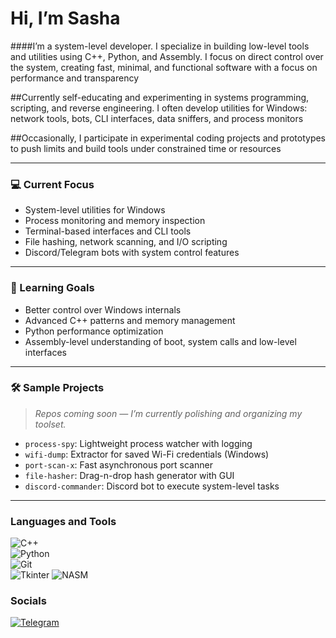 # Hi, I’m Sasha

####I’m a system-level developer. I specialize in building low-level tools and utilities using C++, Python, and Assembly. I focus on direct control over the system, creating fast, minimal, and functional software with a focus on performance and transparency

##Currently self-educating and experimenting in systems programming, scripting, and reverse engineering. I often develop utilities for Windows: network tools, bots, CLI interfaces, data sniffers, and process monitors

##Occasionally, I participate in experimental coding projects and prototypes to push limits and build tools under constrained time or resources

---

### 💻 Current Focus

- System-level utilities for Windows
- Process monitoring and memory inspection
- Terminal-based interfaces and CLI tools
- File hashing, network scanning, and I/O scripting
- Discord/Telegram bots with system control features

---

### 🧠 Learning Goals

- Better control over Windows internals
- Advanced C++ patterns and memory management
- Python performance optimization
- Assembly-level understanding of boot, system calls and low-level interfaces

---

### 🛠 Sample Projects

> _Repos coming soon — I’m currently polishing and organizing my toolset._

- `process-spy`: Lightweight process watcher with logging
- `wifi-dump`: Extractor for saved Wi-Fi credentials (Windows)
- `port-scan-x`: Fast asynchronous port scanner
- `file-hasher`: Drag-n-drop hash generator with GUI
- `discord-commander`: Discord bot to execute system-level tasks

---

### Languages and Tools  
![C++](https://img.shields.io/badge/-C++-090909?style=for-the-badge&logo=c%2b%2b&logoColor=6296CC)  
![Python](https://img.shields.io/badge/-Python-090909?style=for-the-badge&logo=python&logoColor=#F0E68C)   
![Git](https://img.shields.io/badge/-Git-090909?style=for-the-badge&logo=git&logoColor=#F0E68C)  
![Tkinter](https://img.shields.io/badge/-Tkinter-090909?style=for-the-badge&logo=python&logoColor=FFDD00)
![NASM](https://img.shields.io/badge/-NASM-090909?style=for-the-badge&logo=asm-6502&logoColor=FF6347) 

### Socials
[![Telegram](https://img.shields.io/badge/-Telegram-090909?style=for-the-badge&logo=telegram&logoColor=27A0D9)](https://t.me/ogrozok)
